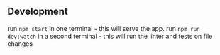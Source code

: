 ## Development

run ```npm start``` in one terminal - this will serve the app.
run ```npm run dev:watch``` in a second terminal - this will run the linter and tests on file changes
